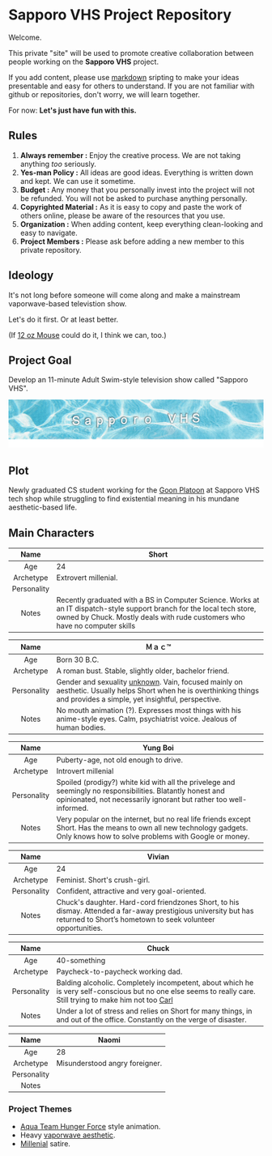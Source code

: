 # Sapporo VHS Project Repository

Welcome.

This private \"site\" will be used to promote creative collaboration between people working on the **Sapporo VHS** project.

If you add content, please use [markdown](https://github.com/adam-p/markdown-here/wiki/Markdown-Cheatsheet) sripting to make your ideas presentable and easy for others to understand. If you are not familiar with github or repositories, don't worry, we will learn together.

For now: **Let's just have fun with this.**

## Rules

1. **Always remember :** Enjoy the creative process. We are not taking anything *too* seriously.
2. **Yes-man Policy :** All ideas are good ideas. Everything is written down and kept. We can use it sometime.
3. **Budget :** Any money that you personally invest into the project will not be refunded. You will not be asked to purchase anything personally.
4. **Copyrighted Material :** As it is easy to copy and paste the work of others online, please be aware of the resources that you use.
5. **Organization :** When adding content, keep everything clean-looking and easy to navigate.
6. **Project Members :** Please ask before adding a new member to this private repository.

## Ideology

It's not long before someone will come along and make a mainstream vaporwave-based televistion show. 

Let's do it first. Or at least better.

(If [12 oz Mouse](https://www.youtube.com/watch?v=FI1NvBQfH9A) could do it, I think we can, too.)

## Project Goal

Develop an 11-minute Adult Swim-style television show called "Sapporo VHS".

![SVHS-banner](https://github.com/sapporovhs/sapporovhs.github.io/blob/master/assets/css/img/sapporovhs_banner.png)

## Plot

Newly graduated CS student working for the [Goon Platoon](https://en.wikipedia.org/wiki/Geek_Squad) at Sapporo VHS tech shop while struggling to find existential meaning in his mundane aesthetic-based life.

## Main Characters

|Name|Short|
|:---:|---|
|Age|24|
|Archetype|Extrovert millenial.|
|Personality||
|Notes|Recently graduated with a BS in Computer Science. Works at an IT dispatch-style support branch for the local tech store, owned by Chuck. Mostly deals with rude customers who have no computer skills|

|Name|Ｍａｃ™|
|:---:|---|
|Age|Born 30 B.C.|
|Archetype|A roman bust. Stable, slightly older, bachelor friend.|
|Personality|Gender and sexuality [unknown](https://en.wikipedia.org/wiki/Roger_(American_Dad!)). Vain, focused mainly on aesthetic. Usually helps Short when he is overthinking things and provides a simple, yet insightful, perspective.|
|Notes|No mouth animation (?). Expresses most things with his anime-style eyes. Calm, psychiatrist voice. Jealous of human bodies.|

|Name|Yung Boi|
|:---:|---|
|Age|Puberty-age, not old enough to drive.|
|Archetype|Introvert millenial|
|Personality|Spoiled (prodigy?) white kid with all the privelege and seemingly no responsibilities. Blatantly honest and opinionated, not necessarily ignorant but rather too well-informed.|
|Notes|Very popular on the internet, but no real life friends except Short. Has the means to own all new technology gadgets. Only knows how to solve problems with Google or money.|

|Name|Vivian|
|:---:|---|
|Age|24|
|Archetype|Feminist. Short's crush-girl.|
|Personality|Confident, attractive and very goal-oriented.|
|Notes|Chuck's daughter. Hard-cord friendzones Short, to his dismay. Attended a far-away prestigious university but has returned to Short’s hometown to seek volunteer opportunities.|

|Name|Chuck|
|:---:|---|
|Age|40-something|
|Archetype|Paycheck-to-paycheck working dad.|
|Personality|Balding alcoholic. Completely incompetent, about which he is very self-conscious but no one else seems to really care. Still trying to make him not too [Carl](https://en.wikipedia.org/wiki/Carl_Brutananadilewski)|
|Notes|Under a lot of stress and relies on Short for many things, in and out of the office. Constantly on the verge of disaster.|

|Name|Naomi|
|:---:|---|
|Age|28|
|Archetype|Misunderstood angry foreigner.|
|Personality||
|Notes||

### Project Themes

* [Aqua Team Hunger Force](https://www.youtube.com/watch?v=q90_y73Uea0&list=CLyb9ZW5B-Qhw&index=5) style animation.
* Heavy [vaporwave aesthetic](https://www.youtube.com/watch?v=M7YBnznuBAg).
* [Millenial](https://www.anytimemailbox.com/resources/top-21-things-millenials-do-differently) satire.
